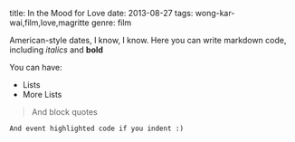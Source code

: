 title: In the Mood for Love
date: 2013-08-27
tags: wong-kar-wai,film,love,magritte
genre: film

American-style dates, I know, I know. Here you can write markdown code, including *italics* and **bold**

You can have:
* Lists
* More Lists

> And block quotes

    And event highlighted code if you indent :)
